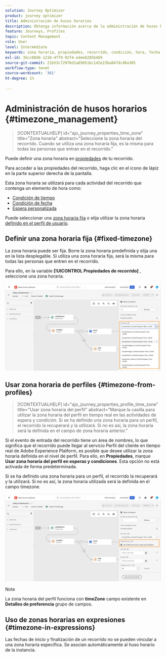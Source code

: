 ```yaml
---
solution: Journey Optimizer
product: journey optimizer
title: Administración de husos horarios
description: Obtenga información acerca de la administración de husos horarios
feature: Journeys, Profiles
topic: Content Management
role: User
level: Intermediate
keywords: zona horaria, propiedades, recorrido, condición, hora, fecha, personalizado
exl-id: 3bcc08d6-1210-4ff9-92f4-edee8285b469
source-git-commit: 21b53c72976d1a65651bc142e23ba847dc40a305
workflow-type: tm+mt
source-wordcount: '361'
ht-degree: 1%

---
```


# Administración de husos horarios {#timezone_management}

>[!CONTEXTUALHELP]
>id="ajo_journey_properties_time_zone"
>title="Zona horaria"
>abstract="Seleccione la zona horaria del recorrido. Cuando se utiliza una zona horaria fija, es la misma para todas las personas que entran en el recorrido."


Puede definir una zona horaria en [propiedades](../building-journeys/journey-properties.md#timezone) de tu recorrido.

Para acceder a las propiedades del recorrido, haga clic en el icono de lápiz en la parte superior derecha de la pantalla.

Esta zona horaria se utilizará para cada actividad del recorrido que contenga un elemento de hora como:

* [Condición de tiempo](../building-journeys/condition-activity.md#time_condition)
* [Condición de fecha](../building-journeys/condition-activity.md#date_condition)
* [Espera personalizada](../building-journeys/wait-activity.md#custom)

<!--
* [Fixed date wait](../building-journeys/wait-activity.md#fixed_date)
-->

Puede seleccionar una [zona horaria fija](#fixed-timezone) o elija utilizar la zona horaria [definido en el perfil de usuario](#timezone-from-profiles).

## Definir una zona horaria fija {#fixed-timezone}

La zona horaria puede ser fija. Borre la zona horaria predefinida y elija una en la lista desplegable. Si utiliza una zona horaria fija, será la misma para todas las personas que entren en el recorrido.

Para ello, en la variable **[!UICONTROL Propiedades de recorrido]** , seleccione una zona horaria.

![](assets/journey72.png)

## Usar zona horaria de perfiles {#timezone-from-profiles}

>[!CONTEXTUALHELP]
>id="ajo_journey_properties_profile_time_zone"
>title="Usar zona horaria del perfil"
>abstract="Marque la casilla para utilizar la zona horaria del perfil en tiempo real en las actividades de espera y condición. Si se ha definido una zona horaria para un perfil, el recorrido la recuperará y la utilizará. Si no es así, la zona horaria será la definida en el campo de zona horaria anterior."

Si el evento de entrada del recorrido tiene un área de nombres, lo que significa que el recorrido puede llegar al servicio Perfil del cliente en tiempo real de Adobe Experience Platform, es posible que desee utilizar la zona horaria definida en el nivel de perfil. Para ello, en **Propiedades**, marque **Usar zona horaria del perfil en esperas y condiciones**. Esta opción no está activada de forma predeterminada.

Si se ha definido una zona horaria para un perfil, el recorrido la recuperará y la utilizará. Si no es así, la zona horaria utilizada será la definida en el campo timezone.

![](assets/journey73.png)

>[!NOTE]
>
>La zona horaria del perfil funciona con **timeZone** campo existente en **Detalles de preferencia** grupo de campos.

## Uso de zonas horarias en expresiones {#timezone-in-expressions}

Las fechas de inicio y finalización de un recorrido no se pueden vincular a una zona horaria específica. Se asocian automáticamente al huso horario de la instancia.
